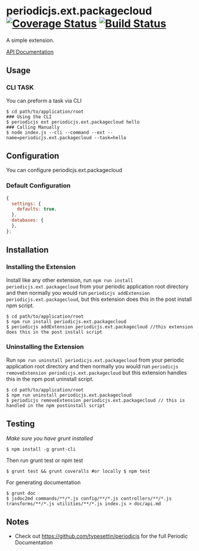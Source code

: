 # periodicjs.ext.packagecloud [![Coverage Status](https://coveralls.io/repos/github/githubUserOrgName/periodicjs.ext.packagecloud/badge.svg?branch=master)](https://coveralls.io/github/githubUserOrgName/periodicjs.ext.packagecloud?branch=master) [![Build Status](https://travis-ci.org/githubUserOrgName/periodicjs.ext.packagecloud.svg?branch=master)](https://travis-ci.org/githubUserOrgName/periodicjs.ext.packagecloud)

  A simple extension.

  [API Documentation](https://github.com/githubUserOrgName/periodicjs.ext.packagecloud/blob/master/doc/api.md)

  ## Usage

  ### CLI TASK

  You can preform a task via CLI
  ```
  $ cd path/to/application/root
  ### Using the CLI
  $ periodicjs ext periodicjs.ext.packagecloud hello  
  ### Calling Manually
  $ node index.js --cli --command --ext --name=periodicjs.ext.packagecloud --task=hello 
  ```

  ## Configuration

  You can configure periodicjs.ext.packagecloud

  ### Default Configuration
  ```javascript
  {
    settings: {
      defaults: true,
    },
    databases: {
    },
  };
  ```


  ## Installation

  ### Installing the Extension

  Install like any other extension, run `npm run install periodicjs.ext.packagecloud` from your periodic application root directory and then normally you would run `periodicjs addExtension periodicjs.ext.packagecloud`, but this extension does this in the post install npm script.
  ```
  $ cd path/to/application/root
  $ npm run install periodicjs.ext.packagecloud
  $ periodicjs addExtension periodicjs.ext.packagecloud //this extension does this in the post install script
  ```
  ### Uninstalling the Extension

  Run `npm run uninstall periodicjs.ext.packagecloud` from your periodic application root directory and then normally you would run `periodicjs removeExtension periodicjs.ext.packagecloud` but this extension handles this in the npm post uninstall script.
  ```
  $ cd path/to/application/root
  $ npm run uninstall periodicjs.ext.packagecloud
  $ periodicjs removeExtension periodicjs.ext.packagecloud // this is handled in the npm postinstall script
  ```


  ## Testing
  *Make sure you have grunt installed*
  ```
  $ npm install -g grunt-cli
  ```

  Then run grunt test or npm test
  ```
  $ grunt test && grunt coveralls #or locally $ npm test
  ```
  For generating documentation
  ```
  $ grunt doc
  $ jsdoc2md commands/**/*.js config/**/*.js controllers/**/*.js  transforms/**/*.js utilities/**/*.js index.js > doc/api.md
  ```
  ## Notes
  * Check out https://github.com/typesettin/periodicjs for the full Periodic Documentation
